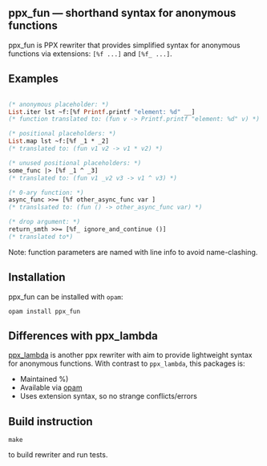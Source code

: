 ppx_fun — shorthand syntax for anonymous functions
-------------------------------------------------------------------------------

ppx_fun is PPX rewriter that provides simplified syntax for anonymous functions via extensions:
`[%f ...]` and `[%f_ ...]`.

## Examples

```ocaml

(* anonymous placeholder: *)
List.iter lst ~f:[%f Printf.printf "element: %d" __]
(* function translated to: (fun v -> Printf.printf "element: %d" v) *)

(* positional placeholders: *)
List.map lst ~f:[%f _1 * _2]
(* translated to: (fun v1 v2 -> v1 * v2) *)

(* unused positional placeholders: *)
some_func |> [%f _1 ^ _3]
(* translated to: (fun v1 _v2 v3 -> v1 ^ v3) *)

(* 0-ary function: *)
async_func >>= [%f other_async_func var ]
(* translsated to: (fun () -> other_async_func var) *)

(* drop argument: *)
return_smth >>= [%f_ ignore_and_continue ()]
(* translated to*)
```

Note: function parameters are named with line info to avoid name-clashing.

## Installation

ppx_fun can be installed with `opam`:

    opam install ppx_fun

## Differences with ppx_lambda

[ppx_lambda](https://github.com/rizo/ppx_lambda) is another ppx rewriter with aim to provide lightweight
syntax for anonymous functions. With contrast to `ppx_lambda`, this packages is:

* Maintained %)
* Available via [opam](http://opam.ocaml.org/packages/ppx_fun/)
* Uses extension syntax, so no strange conflicts/errors


## Build instruction

    make

to build rewriter and run tests.
